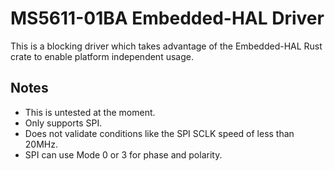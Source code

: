 # MS5611-01BA Embedded-HAL Driver
This is a blocking driver which takes advantage of the Embedded-HAL Rust crate to enable platform independent usage. 
## Notes
- This is untested at the moment.
- Only supports SPI.
- Does not validate conditions like the SPI SCLK speed of less than 20MHz.
- SPI can use Mode 0 or 3 for phase and polarity.
